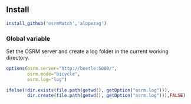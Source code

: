 

## Install 

```r 
install_github('osrmMatch','alopezag')
```

### Global variable 

Set the OSRM server and create a log folder in the current working directory.

```r 
options(osrm.server="http://beetle:5000/", 
        osrm.mode="bicycle", 
        osrm.log="log")

ifelse(!dir.exists(file.path(getwd(), getOption("osrm.log"))), 
        dir.create(file.path(getwd(), getOption("osrm.log"))),FALSE)
```